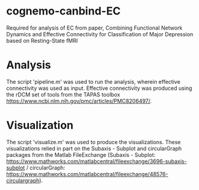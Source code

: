 # cognemo-canbind-EC
Required for analysis of EC from paper, Combining Functional Network Dynamics and Effective Connectivity for Classification of Major Depression based on Resting-State fMRI

# Analysis
The script 'pipeline.m' was used to run the analysis, wherein effective connectivity was used as input. Effective connectivity was produced using the rDCM set of tools from the TAPAS toolbox https://www.ncbi.nlm.nih.gov/pmc/articles/PMC8206497/.

# Visualization
The script 'visualize.m' was used to produce the visualizations. These visualizations relied in part on the Subaxis - Subplot and circularGraph packages from the Matlab FileExchange (Subaxis - Subplot: https://www.mathworks.com/matlabcentral/fileexchange/3696-subaxis-subplot / circularGraph: https://www.mathworks.com/matlabcentral/fileexchange/48576-circulargraph).
